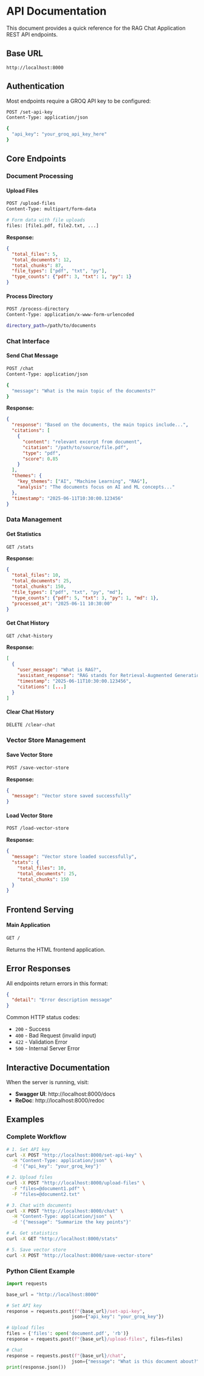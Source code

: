 # API Documentation

This document provides a quick reference for the RAG Chat Application REST API endpoints.

## Base URL
```
http://localhost:8000
```

## Authentication
Most endpoints require a GROQ API key to be configured:

```bash
POST /set-api-key
Content-Type: application/json

{
  "api_key": "your_groq_api_key_here"
}
```

## Core Endpoints

### Document Processing

#### Upload Files
```bash
POST /upload-files
Content-Type: multipart/form-data

# Form data with file uploads
files: [file1.pdf, file2.txt, ...]
```

**Response:**
```json
{
  "total_files": 5,
  "total_documents": 12,
  "total_chunks": 87,
  "file_types": ["pdf", "txt", "py"],
  "type_counts": {"pdf": 3, "txt": 1, "py": 1}
}
```

#### Process Directory
```bash
POST /process-directory
Content-Type: application/x-www-form-urlencoded

directory_path=/path/to/documents
```

### Chat Interface

#### Send Chat Message
```bash
POST /chat
Content-Type: application/json

{
  "message": "What is the main topic of the documents?"
}
```

**Response:**
```json
{
  "response": "Based on the documents, the main topics include...",
  "citations": [
    {
      "content": "relevant excerpt from document",
      "citation": "/path/to/source/file.pdf",
      "type": "pdf",
      "score": 0.85
    }
  ],
  "themes": {
    "key_themes": ["AI", "Machine Learning", "RAG"],
    "analysis": "The documents focus on AI and ML concepts..."
  },
  "timestamp": "2025-06-11T10:30:00.123456"
}
```

### Data Management

#### Get Statistics
```bash
GET /stats
```

**Response:**
```json
{
  "total_files": 10,
  "total_documents": 25,
  "total_chunks": 150,
  "file_types": ["pdf", "txt", "py", "md"],
  "type_counts": {"pdf": 5, "txt": 3, "py": 1, "md": 1},
  "processed_at": "2025-06-11 10:30:00"
}
```

#### Get Chat History
```bash
GET /chat-history
```

**Response:**
```json
[
  {
    "user_message": "What is RAG?",
    "assistant_response": "RAG stands for Retrieval-Augmented Generation...",
    "timestamp": "2025-06-11T10:30:00.123456",
    "citations": [...]
  }
]
```

#### Clear Chat History
```bash
DELETE /clear-chat
```

### Vector Store Management

#### Save Vector Store
```bash
POST /save-vector-store
```

**Response:**
```json
{
  "message": "Vector store saved successfully"
}
```

#### Load Vector Store
```bash
POST /load-vector-store
```

**Response:**
```json
{
  "message": "Vector store loaded successfully",
  "stats": {
    "total_files": 10,
    "total_documents": 25,
    "total_chunks": 150
  }
}
```

## Frontend Serving

#### Main Application
```bash
GET /
```
Returns the HTML frontend application.

## Error Responses

All endpoints return errors in this format:
```json
{
  "detail": "Error description message"
}
```

Common HTTP status codes:
- `200` - Success
- `400` - Bad Request (invalid input)
- `422` - Validation Error
- `500` - Internal Server Error

## Interactive Documentation

When the server is running, visit:
- **Swagger UI**: http://localhost:8000/docs
- **ReDoc**: http://localhost:8000/redoc

## Examples

### Complete Workflow
```bash
# 1. Set API key
curl -X POST "http://localhost:8000/set-api-key" \
  -H "Content-Type: application/json" \
  -d '{"api_key": "your_groq_key"}'

# 2. Upload files
curl -X POST "http://localhost:8000/upload-files" \
  -F "files=@document1.pdf" \
  -F "files=@document2.txt"

# 3. Chat with documents
curl -X POST "http://localhost:8000/chat" \
  -H "Content-Type: application/json" \
  -d '{"message": "Summarize the key points"}'

# 4. Get statistics
curl -X GET "http://localhost:8000/stats"

# 5. Save vector store
curl -X POST "http://localhost:8000/save-vector-store"
```

### Python Client Example
```python
import requests

base_url = "http://localhost:8000"

# Set API key
response = requests.post(f"{base_url}/set-api-key", 
                        json={"api_key": "your_groq_key"})

# Upload files
files = {'files': open('document.pdf', 'rb')}
response = requests.post(f"{base_url}/upload-files", files=files)

# Chat
response = requests.post(f"{base_url}/chat", 
                        json={"message": "What is this document about?"})
print(response.json())
```
